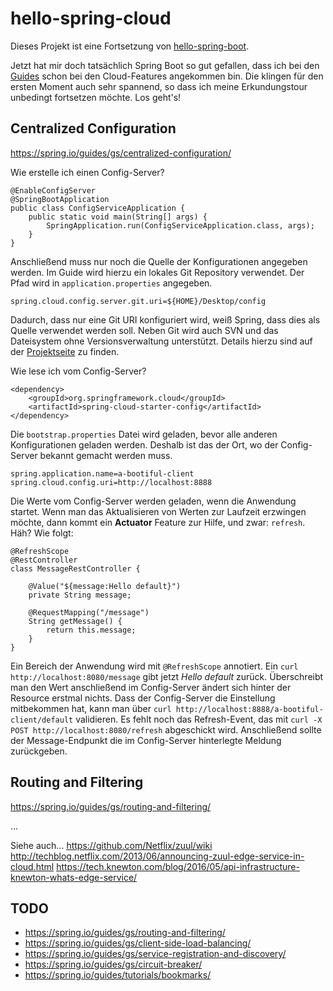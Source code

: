 # hello-spring-cloud
Dieses Projekt ist eine Fortsetzung von [hello-spring-boot](https://github.com/stphngrtz/hello-spring-boot).

Jetzt hat mir doch tatsächlich Spring Boot so gut gefallen, dass ich bei den [Guides](https://spring.io/guides/) schon bei den Cloud-Features angekommen bin. Die klingen für den ersten Moment auch sehr spannend, so dass ich meine Erkundungstour unbedingt fortsetzen möchte. Los geht's!

## Centralized Configuration
https://spring.io/guides/gs/centralized-configuration/

Wie erstelle ich einen Config-Server?

```
@EnableConfigServer
@SpringBootApplication
public class ConfigServiceApplication {
    public static void main(String[] args) {
        SpringApplication.run(ConfigServiceApplication.class, args);
    }
}
```

Anschließend muss nur noch die Quelle der Konfigurationen angegeben werden. Im Guide wird hierzu ein lokales Git Repository verwendet. Der Pfad wird in `application.properties` angegeben.

```
spring.cloud.config.server.git.uri=${HOME}/Desktop/config
```

Dadurch, dass nur eine Git URI konfiguriert wird, weiß Spring, dass dies als Quelle verwendet werden soll. Neben Git wird auch SVN und das Dateisystem ohne Versionsverwaltung unterstützt. Details hierzu sind auf der [Projektseite](https://cloud.spring.io/spring-cloud-config/) zu finden.

Wie lese ich vom Config-Server?

```
<dependency>
    <groupId>org.springframework.cloud</groupId>
    <artifactId>spring-cloud-starter-config</artifactId>
</dependency>
```

Die `bootstrap.properties` Datei wird geladen, bevor alle anderen Konfigurationen geladen werden. Deshalb ist das der Ort, wo der Config-Server bekannt gemacht werden muss.

```
spring.application.name=a-bootiful-client
spring.cloud.config.uri=http://localhost:8888
```

Die Werte vom Config-Server werden geladen, wenn die Anwendung startet. Wenn man das Aktualisieren von Werten zur Laufzeit erzwingen möchte, dann kommt ein **Actuator** Feature zur Hilfe, und zwar: `refresh`. Häh? Wie folgt:

```
@RefreshScope
@RestController
class MessageRestController {

    @Value("${message:Hello default}")
    private String message;

    @RequestMapping("/message")
    String getMessage() {
        return this.message;
    }
}
```

Ein Bereich der Anwendung wird mit `@RefreshScope` annotiert. Ein `curl http://localhost:8080/message` gibt jetzt *Hello default* zurück. Überschreibt man den Wert anschließend im Config-Server ändert sich hinter der Resource erstmal nichts. Dass der Config-Server die Einstellung mitbekommen hat, kann man über `curl http://localhost:8888/a-bootiful-client/default` validieren. Es fehlt noch das Refresh-Event, das mit `curl -X POST http://localhost:8080/refresh` abgeschickt wird. Anschließend sollte der Message-Endpunkt die im Config-Server hinterlegte Meldung zurückgeben.

## Routing and Filtering
https://spring.io/guides/gs/routing-and-filtering/

...

Siehe auch...
https://github.com/Netflix/zuul/wiki
http://techblog.netflix.com/2013/06/announcing-zuul-edge-service-in-cloud.html
https://tech.knewton.com/blog/2016/05/api-infrastructure-knewton-whats-edge-service/

## TODO
- https://spring.io/guides/gs/routing-and-filtering/
- https://spring.io/guides/gs/client-side-load-balancing/
- https://spring.io/guides/gs/service-registration-and-discovery/
- https://spring.io/guides/gs/circuit-breaker/
- https://spring.io/guides/tutorials/bookmarks/
